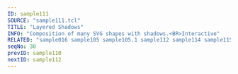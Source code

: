 ```yaml
---
ID: sample111
SOURCE: "sample111.tcl"
TITLE: "Layered Shadows"
INFO: "Composition of many SVG shapes with shadows.<BR>Interactive"
RELATED: "sample016 sample105 sample105.1 sample112 sample114 sample115 sample116 sample127 sample143 sample157 sample158"
seqNo: 30
prevID: sample110
nextID: sample112
---
```

